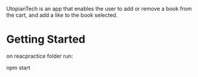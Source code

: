 UtopianTech is an app that enables the user to add or remove a book from the cart, and add a like to the book selected.

# Getting Started
on reacpractice folder run:


npm start